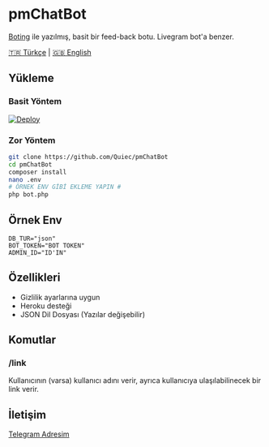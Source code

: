 # pmChatBot
[Boting](https://github.com/Quiec/Boting) ile yazılmış, basit bir feed-back botu. Livegram bot'a benzer.

[🇹🇷 Türkçe](https://github.com/Quiec/pmChatBot/blob/master/README-tr.md) | [🇬🇧 English](https://github.com/Quiec/pmChatBot/blob/master/README.md) 
## Yükleme
### Basit Yöntem
[![Deploy](https://www.herokucdn.com/deploy/button.svg)](https://heroku.com/deploy)

### Zor Yöntem
```sh
git clone https://github.com/Quiec/pmChatBot
cd pmChatBot
composer install
nano .env
# ÖRNEK ENV GİBİ EKLEME YAPIN #
php bot.php
```

## Örnek Env
```env
DB_TUR="json"
BOT_TOKEN="BOT TOKEN"
ADMIN_ID="ID'IN"
```

## Özellikleri
* Gizlilik ayarlarına uygun
* Heroku desteği
* JSON Dil Dosyası (Yazılar değişebilir)

## Komutlar
### /link
Kullanıcının (varsa) kullanıcı adını verir, ayrıca kullanıcıya ulaşılabilinecek bir link verir.

## İletişim
[Telegram Adresim](https://t.me/fusuf)